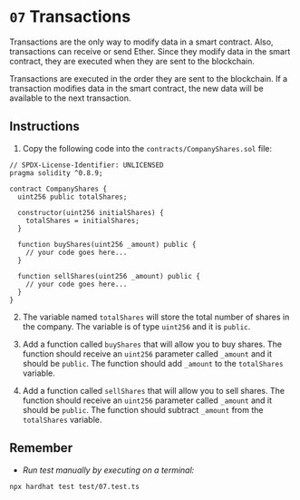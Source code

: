 # `07` Transactions

Transactions are the only way to modify data in a smart contract. Also, transactions can receive or send Ether. Since they modify data in the smart contract, they are executed when they are sent to the blockchain.

Transactions are executed in the order they are sent to the blockchain. If a transaction modifies data in the smart contract, the new data will be available to the next transaction.

## Instructions

1. Copy the following code into the `contracts/CompanyShares.sol` file:

```solidity
// SPDX-License-Identifier: UNLICENSED
pragma solidity ^0.8.9;

contract CompanyShares {
  uint256 public totalShares;

  constructor(uint256 initialShares) {
    totalShares = initialShares;
  }

  function buyShares(uint256 _amount) public {
    // your code goes here...
  }

  function sellShares(uint256 _amount) public {
    // your code goes here...
  }
}

```

2. The variable named `totalShares` will store the total number of shares in the company. The variable is of type `uint256` and it is `public`.

3. Add a function called `buyShares` that will allow you to buy shares. The function should receive an `uint256` parameter called `_amount` and it should be `public`. The function should add `_amount` to the `totalShares` variable.

4. Add a function called `sellShares` that will allow you to sell shares. The function should receive an `uint256` parameter called `_amount` and it should be `public`. The function should subtract `_amount` from the `totalShares` variable.

## Remember

- _Run test manually by executing on a terminal:_

```shell
npx hardhat test test/07.test.ts
```
